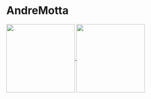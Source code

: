 # AndreMotta
<div>
  <a href="https://github.com/AndreMotta25">
  
  <img align="center" src="https://github-readme-stats.vercel.app/api?username=AndreMotta25&show_icons=true&theme=radical&count_private=true" height="180em"/>
  <img align="center" src="https://github-readme-stats.vercel.app/api/top-langs/?username=AndreMotta25&hide=php" height="180em"/>
    </a>
</div>
<!-- ![Anurag's GitHub stats]() -->
<!-- [![Top Langs]() -->

